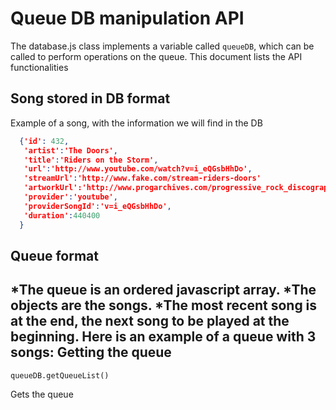 Queue DB manipulation API
========================

The database.js class implements a variable called `queueDB`, which can be
called to perform operations on the queue.
This document lists the API functionalities

Song stored in DB format
-----------------------
Example of a song, with the information we will find in the DB
~~~json
  {'id': 432,
   'artist':'The Doors',
   'title':'Riders on the Storm',
   'url':'http://www.youtube.com/watch?v=i_eQGsbHhDo',
   'streamUrl':'http://www.fake.com/stream-riders-doors'
   'artworkUrl':'http://www.progarchives.com/progressive_rock_discography_covers/2772/cover_15485992009.jpg',
   'provider':'youtube',
   'providerSongId':'v=i_eQGsbHhDo',
   'duration':440400
  }
~~~

Queue format
------------
*The queue is an ordered javascript array. 
*The objects are the songs.
*The most recent song is at the end, the next song to be played at the
beginning.
Here is an example of a queue with 3 songs:
Getting the queue
-----------------
~~~shell
queueDB.getQueueList()
~~~
Gets the queue 
